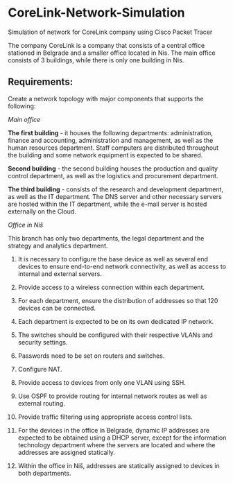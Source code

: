 # CoreLink-Network-Simulation
Simulation of network for CoreLink company using Cisco Packet Tracer

The company CoreLink is a company that consists of a central office stationed in Belgrade and a smaller office located in Nis. The main office consists of 3 buildings, while there is only one building in Nis.

## Requirements:

Create a network topology with major components that supports the following:

*Main office* 

**The first building** - it houses the following departments: administration, finance and accounting, administration and management, as well as the human resources department. Staff computers are distributed throughout the building and some network equipment is expected to be shared.

**Second building** - the second building houses the production and quality control department, as well as the logistics and procurement department.

**The third building** - consists of the research and development department, as well as the IT department. The DNS server and other necessary servers are hosted within the IT department, while the e-mail server is hosted externally on the Cloud.

*Office in Niš*

This branch has only two departments, the legal department and the strategy and analytics department.

1. It is necessary to configure the base device as well as several end devices to ensure end-to-end network connectivity, as well as access to internal and external servers.

2. Provide access to a wireless connection within each department.

3. For each department, ensure the distribution of addresses so that 120 devices can be connected.

4. Each department is expected to be on its own dedicated IP network.

5. The switches should be configured with their respective VLANs and security settings.

6. Passwords need to be set on routers and switches.
   
7. Configure NAT.

8. Provide access to devices from only one VLAN using SSH.

9. Use OSPF to provide routing for internal network routes as well as external routing.

10. Provide traffic filtering using appropriate access control lists.

11. For the devices in the office in Belgrade, dynamic IP addresses are expected to be obtained using a DHCP server, except for the information technology department where the servers are located and where the addresses 
   are assigned statically.

12.  Within the office in Niš, addresses are statically assigned to devices in both departments.
